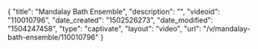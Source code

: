 {
    "title": "Mandalay Bath Ensemble",
    "description": "",
    "videoid": "110010796",
    "date_created": "1502526273",
    "date_modified": "1504247458",
    "type": "captivate",
    "layout": "video",
    "url": "\/v\/mandalay-bath-ensemble\/110010796"
}